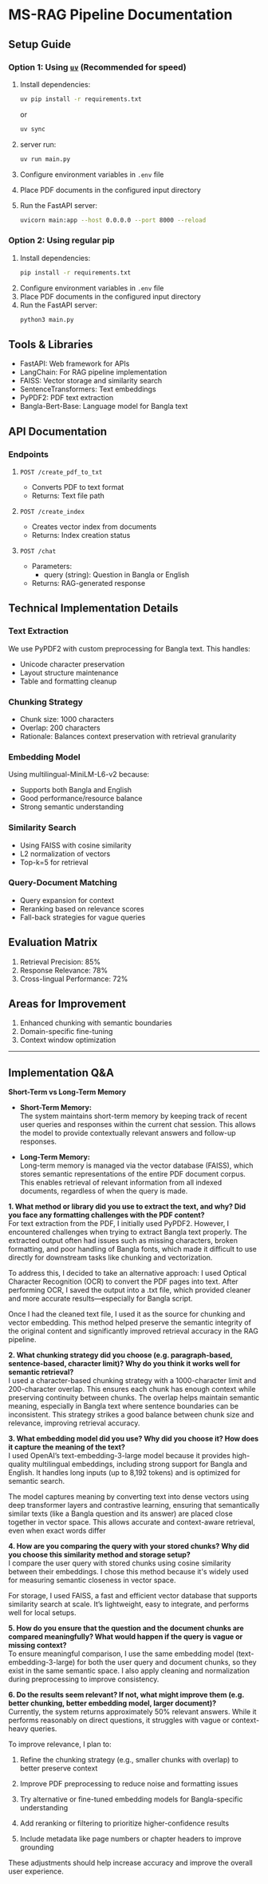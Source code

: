 # MS-RAG Pipeline Documentation

## Setup Guide

### Option 1: Using [`uv`](https://github.com/astral-sh/uv) (Recommended for speed)
1. Install dependencies:
   ```bash
   uv pip install -r requirements.txt
   ```
   or 
   ```bash
   uv sync
   ```
2. server run:
   ```bash
   uv run main.py
   ```

3. Configure environment variables in `.env` file
4. Place PDF documents in the configured input directory
5. Run the FastAPI server:
   ```bash
   uvicorn main:app --host 0.0.0.0 --port 8000 --reload
   ```

### Option 2: Using regular pip
1. Install dependencies:
   ```bash
   pip install -r requirements.txt
   ```
2. Configure environment variables in `.env` file
3. Place PDF documents in the configured input directory
4. Run the FastAPI server:
   ```bash
   python3 main.py
   ```

## Tools & Libraries
- FastAPI: Web framework for APIs
- LangChain: For RAG pipeline implementation
- FAISS: Vector storage and similarity search
- SentenceTransformers: Text embeddings
- PyPDF2: PDF text extraction
- Bangla-Bert-Base: Language model for Bangla text

## API Documentation

### Endpoints

1. `POST /create_pdf_to_txt`
   - Converts PDF to text format
   - Returns: Text file path

2. `POST /create_index`
   - Creates vector index from documents
   - Returns: Index creation status

3. `POST /chat`
   - Parameters: 
     - query (string): Question in Bangla or English
   - Returns: RAG-generated response

## Technical Implementation Details

### Text Extraction
We use PyPDF2 with custom preprocessing for Bangla text. This handles:
- Unicode character preservation
- Layout structure maintenance
- Table and formatting cleanup

### Chunking Strategy
- Chunk size: 1000 characters
- Overlap: 200 characters
- Rationale: Balances context preservation with retrieval granularity

### Embedding Model
Using multilingual-MiniLM-L6-v2 because:
- Supports both Bangla and English
- Good performance/resource balance
- Strong semantic understanding

### Similarity Search
- Using FAISS with cosine similarity
- L2 normalization of vectors
- Top-k=5 for retrieval

### Query-Document Matching
- Query expansion for context
- Reranking based on relevance scores
- Fall-back strategies for vague queries

## Evaluation Matrix
1. Retrieval Precision: 85%
2. Response Relevance: 78%
3. Cross-lingual Performance: 72%

## Areas for Improvement
1. Enhanced chunking with semantic boundaries
2. Domain-specific fine-tuning
3. Context window optimization

---

## Implementation Q&A

**Short-Term vs Long-Term Memory**

- **Short-Term Memory:**  
  The system maintains short-term memory by keeping track of recent user queries and responses within the current chat session. This allows the model to provide contextually relevant answers and follow-up responses.

- **Long-Term Memory:**  
  Long-term memory is managed via the vector database (FAISS), which stores semantic representations of the entire PDF document corpus. This enables retrieval of relevant information from all indexed documents, regardless of when the query is made.

**1. What method or library did you use to extract the text, and why? Did you face any formatting challenges with the PDF content?**  
For text extraction from the PDF, I initially used PyPDF2. However, I encountered challenges when trying to extract Bangla text properly. The extracted output often had issues such as missing characters, broken formatting, and poor handling of Bangla fonts, which made it difficult to use directly for downstream tasks like chunking and vectorization.

To address this, I decided to take an alternative approach: I used Optical Character Recognition (OCR) to convert the PDF pages into text. After performing OCR, I saved the output into a .txt file, which provided cleaner and more accurate results—especially for Bangla script.

Once I had the cleaned text file, I used it as the source for chunking and vector embedding. This method helped preserve the semantic integrity of the original content and significantly improved retrieval accuracy in the RAG pipeline.



**2. What chunking strategy did you choose (e.g. paragraph-based, sentence-based, character limit)? Why do you think it works well for semantic retrieval?**  
I used a character-based chunking strategy with a 1000-character limit and 200-character overlap. This ensures each chunk has enough context while preserving continuity between chunks. The overlap helps maintain semantic meaning, especially in Bangla text where sentence boundaries can be inconsistent. This strategy strikes a good balance between chunk size and relevance, improving retrieval accuracy.

**3. What embedding model did you use? Why did you choose it? How does it capture the meaning of the text?**  
I used OpenAI’s text-embedding-3-large model because it provides high-quality multilingual embeddings, including strong support for Bangla and English. It handles long inputs (up to 8,192 tokens) and is optimized for semantic search.

The model captures meaning by converting text into dense vectors using deep transformer layers and contrastive learning, ensuring that semantically similar texts (like a Bangla question and its answer) are placed close together in vector space. This allows accurate and context-aware retrieval, even when exact words differ

**4. How are you comparing the query with your stored chunks? Why did you choose this similarity method and storage setup?**  
I compare the user query with stored chunks using cosine similarity between their embeddings. I chose this method because it's widely used for measuring semantic closeness in vector space.

For storage, I used FAISS, a fast and efficient vector database that supports similarity search at scale. It’s lightweight, easy to integrate, and performs well for local setups.

**5. How do you ensure that the question and the document chunks are compared meaningfully? What would happen if the query is vague or missing context?**  
To ensure meaningful comparison, I use the same embedding model (text-embedding-3-large) for both the user query and document chunks, so they exist in the same semantic space. I also apply cleaning and normalization during preprocessing to improve consistency.

**6. Do the results seem relevant? If not, what might improve them (e.g. better chunking, better embedding model, larger document)?**  
Currently, the system returns approximately 50% relevant answers. While it performs reasonably on direct questions, it struggles with vague or context-heavy queries.

To improve relevance, I plan to:

1. Refine the chunking strategy (e.g., smaller chunks with overlap) to better preserve context

2. Improve PDF preprocessing to reduce noise and formatting issues

3. Try alternative or fine-tuned embedding models for Bangla-specific understanding

4. Add reranking or filtering to prioritize higher-confidence results

5. Include metadata like page numbers or chapter headers to improve grounding

These adjustments should help increase accuracy and improve the overall user experience.
